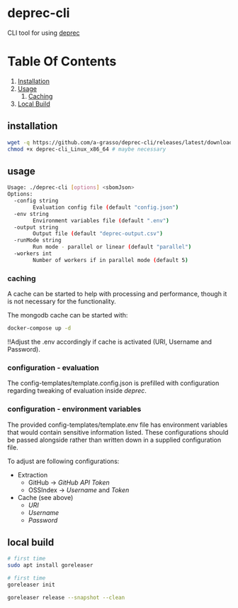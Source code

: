 # deprec-cli
CLI tool for using [deprec](https://github.com/a-grasso/deprec)

# Table Of Contents

1. [Installation](#installation)
2. [Usage](#usage)
    1. [Caching](#caching)
3. [Local Build](#local-build)


## installation

```bash
wget -q https://github.com/a-grasso/deprec-cli/releases/latest/download/deprec-cli_Linux_x86_64
chmod +x deprec-cli_Linux_x86_64 # maybe necessary
```

## usage

```bash
Usage: ./deprec-cli [options] <sbomJson>                                         
Options:                                                                             
  -config string                                                                     
        Evaluation config file (default "config.json")                               
  -env string                                                                        
        Environment variables file (default ".env")                                  
  -output string                                                                     
        Output file (default "deprec-output.csv")                                    
  -runMode string                                                                    
        Run mode - parallel or linear (default "parallel")                           
  -workers int                                                                       
        Number of workers if in parallel mode (default 5)    
```

### caching

A cache can be started to help with processing and performance, though it is not necessary for the functionality.

The mongodb cache can be started with:
```bash
docker-compose up -d
```
!!Adjust the .env accordingly if cache is activated (URI, Username and Password).

### configuration - evaluation

The config-templates/template.config.json is prefilled with configuration regarding tweaking of evaluation inside _deprec_.

### configuration - environment variables
The provided config-templates/template.env file has environment variables that would contain sensitive information listed. These configurations should be passed alongside rather than written down in a supplied configuration file.

To adjust are following configurations:
- Extraction
  - GitHub -> _GitHub API Token_
  - OSSIndex -> _Username_ and _Token_
- Cache (see above)
  - _URI_
  - _Username_
  - _Password_

## local build

```bash
# first time
sudo apt install goreleaser

# first time
goreleaser init

goreleaser release --snapshot --clean
```

